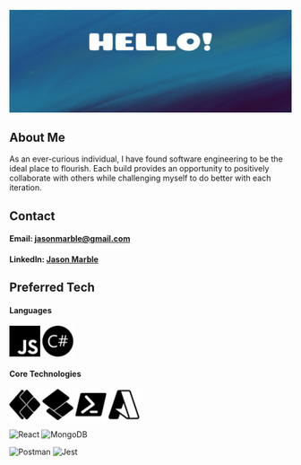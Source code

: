 ![err](./assets/header.png)

## About Me
As an ever-curious individual, I have found software engineering to be the ideal place to flourish. Each build provides an opportunity to positively collaborate with others while challenging myself to do better with each iteration.

## Contact
#### Email: jasonmarble@gmail.com
#### LinkedIn: <a href="https://www.linkedin.com/in/jason-marble/">Jason Marble</a>
<!-- # -->

<!-- ![Your Repository's Stats](https://github-readme-stats.vercel.app/api?username=murkymode&show_icons=true&theme=algolia) -->
<!-- <img src="./assets/cubes.gif" width=200 height=200 /> -->

## Preferred Tech

#### Languages
<div>
  <img src="./assets/badges/javascript.svg" width=55rem height=55rem />
  <img src="./assets/badges/csharp.svg" width=55rem height=55rem />
</div>

#### Core Technologies
<div>
  <img src="./assets/badges/powerapps.svg" width=55rem height=55rem />
  <img src="./assets/badges/powerpages.svg" width=55rem height=55rem />
  <img src="./assets/badges/powershell.svg" width=55rem height=55rem />
  <img src="./assets/badges/microsoftazure.svg" width=55rem height=55rem />
</div>

![React](https://img.shields.io/badge/react-%2320232a.svg?style=for-the-badge&logo=react&logoColor=%2361DAFB)
![MongoDB](https://img.shields.io/badge/MongoDB-%234ea94b.svg?style=for-the-badge&logo=mongodb&logoColor=white)

![Postman](https://img.shields.io/badge/Postman-FF6C37?style=for-the-badge&logo=postman&logoColor=white)
![Jest](https://img.shields.io/badge/-jest-%23C21325?style=for-the-badge&logo=jest&logoColor=white)
